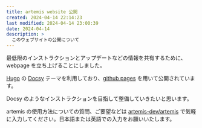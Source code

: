 ```yaml
---
title: artemis website 公開
created: 2024-04-14 22:14:23
last modified: 2024-04-14 23:00:39
date: 2024-04-14
description: >
  このウェブサイトの公開について
---
```


最低限のインストラクションとアップデートなどの情報を共有するために、webpage を立ち上げることにしました。

[Hugo](https://gohugo.io/) の [Docsy](https://www.docsy.dev/docs/) テーマを利用しており、[github pages](https://docs.github.com/ja/pages/getting-started-with-github-pages/about-github-pages) を用いて公開されています。 

Docsy のようなインストラクションを目指して整備していきたいと思います。

artemis の使用方法についての質問、ご要望などは [artemis-dev/artemis](https://github.com/artemis-dev/artemis/issues) で気軽に入力してください。日本語または英語での入力をお願いいたします。
